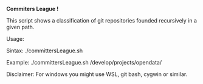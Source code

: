 **Commiters League !**

This script shows a classification of git repositories founded recursively in a given path.

Usage:

Sintax: ./committersLeague.sh <path>

Example: ./committersLeague.sh /develop/projects/opendata/


Disclaimer: For windows you might use WSL, git bash, cygwin or similar.

